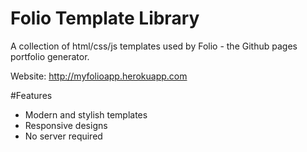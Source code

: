 # Folio Template Library

A collection of html/css/js templates used by Folio - the Github pages portfolio generator.

Website: http://myfolioapp.herokuapp.com

#Features
* Modern and stylish templates
* Responsive designs
* No server required

<br/>




